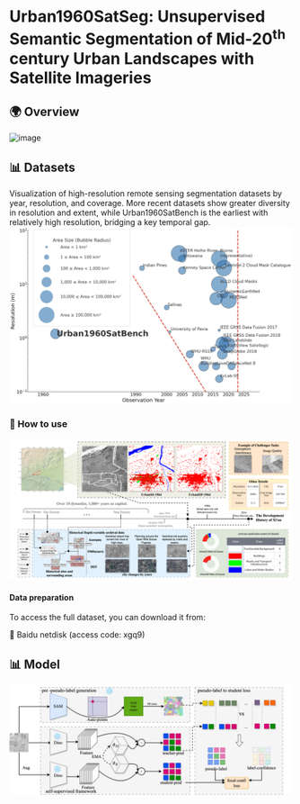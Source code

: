 # Urban1960SatSeg: Unsupervised Semantic Segmentation of Mid-20<sup>th</sup> century Urban Landscapes with Satellite Imageries
## 🌍 Overview
![image](https://github.com/Tianxiang-Hao/Urban1960SatSeg/blob/main/pictures/Intro.png)
## 📊 Datasets
Visualization of high-resolution remote sensing segmentation datasets by year, resolution, and coverage. More recent datasets show greater diversity in resolution and extent, while Urban1960SatBench is the earliest with relatively high resolution, bridging a key temporal gap.
![image](https://github.com/Tianxiang-Hao/Urban1960SatSeg/blob/main/pictures/relatedwork.jpg)
### 🔧 How to use
![image](https://github.com/Tianxiang-Hao/Urban1960SatSeg/blob/main/pictures/dataset.png)
#### Data preparation
To access the full dataset, you can download it from:

🔗 Baidu netdisk (access code: xgq9)

## 📊 Model
![image](https://github.com/Tianxiang-Hao/Urban1960SatSeg/blob/main/pictures/model.png)

